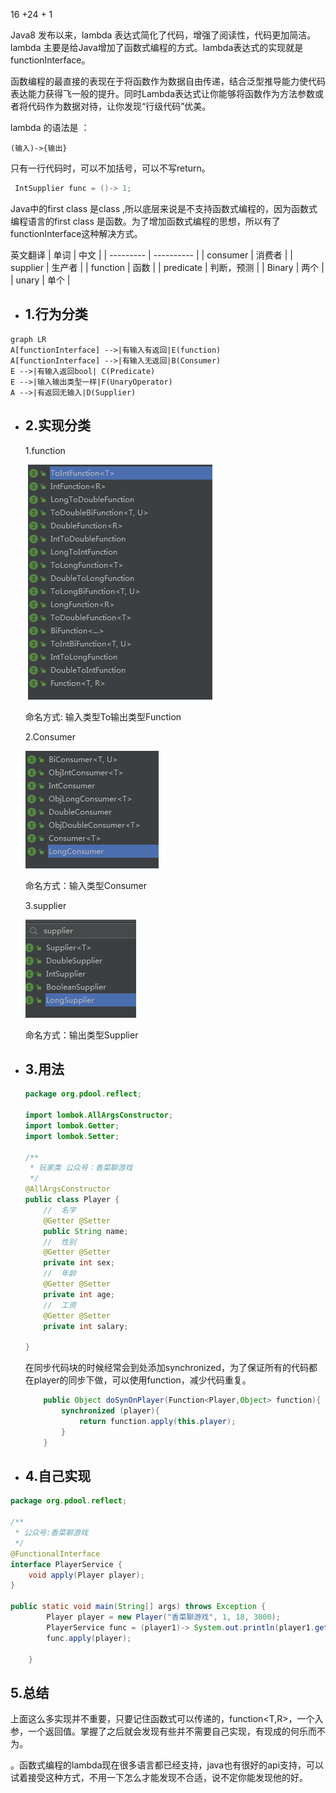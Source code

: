 16 +24 + 1

Java8 发布以来，lambda 表达式简化了代码，增强了阅读性，代码更加简洁。lambda 主要是给Java增加了函数式编程的方式。lambda表达式的实现就是functionInterface。

函数编程的最直接的表现在于将函数作为数据自由传递，结合泛型推导能力使代码表达能力获得飞一般的提升。同时Lambda表达式让你能够将函数作为方法参数或者将代码作为数据对待，让你发现“行级代码”优美。

lambda 的语法是 ：

```
(输入)->{输出}
```

只有一行代码时，可以不加括号，可以不写return。

```java
 IntSupplier func = ()-> 1;
```

Java中的first class 是class ,所以底层来说是不支持函数式编程的，因为函数式编程语言的first class 是函数。为了增加函数式编程的思想，所以有了functionInterface这种解决方式。

英文翻译
| 单词  | 中文    |
| --------- | ---------- |
| consumer  | 消费者     |
| supplier  | 生产者     |
| function  | 函数       |
| predicate | 判断，预测 |
| Binary    | 两个       |
| unary     | 单个       |






- ## 1.行为分类
```mermaid
graph LR
A[functionInterface] -->|有输入有返回|E(function)
A[functionInterface] -->|有输入无返回|B(Consumer)
E -->|有输入返回bool| C(Predicate)
E -->|输入输出类型一样|F(UnaryOperator)
A -->|有返回无输入|D(Supplier)
```
- ## 2.实现分类

    1.function 

    ​	![image-20200404130432848](../../img/20200406/image-20200404130432848.png)

    命名方式: 输入类型To输出类型Function

    2.Consumer

    ![image-20200404130511549](../../img/20200406/image-20200404130511549.png)

    命名方式：输入类型Consumer

    3.supplier

    ![image-20200404130546852](../../img/20200406/image-20200404130546852.png)

    命名方式：输出类型Supplier

- ## 3.用法

    ```java
    package org.pdool.reflect;
    
    import lombok.AllArgsConstructor;
    import lombok.Getter;
    import lombok.Setter;
    
    /**
     * 玩家类 公众号：香菜聊游戏
     */
    @AllArgsConstructor
    public class Player {
        //  名字
        @Getter @Setter
        public String name;
        //  性别
        @Getter @Setter
        private int sex;
        //  年龄
        @Getter @Setter
        private int age;
        //  工资
        @Getter @Setter
        private int salary;
    
    }
    ```

    在同步代码块的时候经常会到处添加synchronized，为了保证所有的代码都在player的同步下做，可以使用function，减少代码重复。

    ```java
        public Object doSynOnPlayer(Function<Player,Object> function){
            synchronized (player){
                return function.apply(this.player);
            }
        }
    ```

    

    

- ## 4.自己实现

    

```java
package org.pdool.reflect;

/**
 * 公众号:香菜聊游戏
 */
@FunctionalInterface
interface PlayerService {
    void apply(Player player);
}

public static void main(String[] args) throws Exception {
        Player player = new Player("香菜聊游戏", 1, 18, 3000);
        PlayerService func = (player1)-> System.out.println(player1.getSex());
        func.apply(player);

    }

```

## 5.总结

上面这么多实现并不重要，只要记住函数式可以传递的，function<T,R>，一个入参，一个返回值。掌握了之后就会发现有些并不需要自己实现，有现成的何乐而不为。

。函数式编程的lambda现在很多语言都已经支持，java也有很好的api支持，可以试着接受这种方式，不用一下怎么才能发现不合适，说不定你能发现他的好。